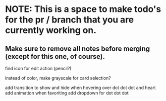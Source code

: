 # NOTE: This is a space to make todo's for the pr / branch that you are currently working on. 
Make sure to remove all notes before merging (except for this one, of course).
----------------------------------------------------------------------------------------------------
find icon for edit action (pencil?)

instead of color, make grayscale for card selection?

add transition to show and hide when hovering over dot dot dot and heart
add animation when favoriting
add dropdown for dot dot dot
